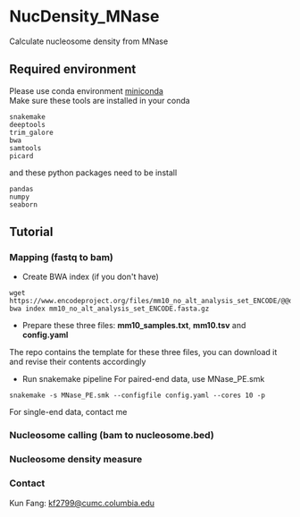 # NucDensity_MNase
Calculate nucleosome density from MNase

## Required environment
Please use conda environment [miniconda](https://www.anaconda.com/docs/getting-started/miniconda/main)  
Make sure these tools are installed in your conda
```
snakemake
deeptools
trim_galore
bwa
samtools
picard
```
and these python packages need to be install
```
pandas
numpy
seaborn
```

## Tutorial
### Mapping (fastq to bam)
* Create BWA index (if you don't have)
```
wget https://www.encodeproject.org/files/mm10_no_alt_analysis_set_ENCODE/@@download/mm10_no_alt_analysis_set_ENCODE.fasta.gz
bwa index mm10_no_alt_analysis_set_ENCODE.fasta.gz
```
* Prepare these three files: **mm10_samples.txt**, **mm10.tsv** and **config.yaml**  

The repo contains the template for these three files, you can download it and revise their contents accordingly  

* Run snakemake pipeline
For paired-end data, use MNase_PE.smk
```
snakemake -s MNase_PE.smk --configfile config.yaml --cores 10 -p
```
For single-end data, contact me

### Nucleosome calling (bam to nucleosome.bed)

### Nucleosome density measure


### Contact
Kun Fang: kf2799@cumc.columbia.edu
